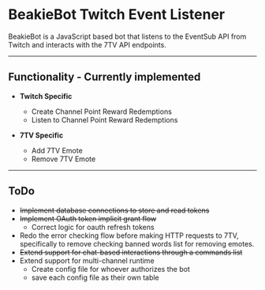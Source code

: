 # BeakieBot Twitch Event Listener

BeakieBot is a JavaScript based bot that listens to the EventSub API from Twitch and interacts with the 7TV API endpoints.

---
## Functionality - Currently implemented
- **Twitch Specific**
  - Create Channel Point Reward Redemptions
  - Listen to Channel Point Reward Redemptions

- **7TV Specific**
  - Add 7TV Emote
  - Remove 7TV Emote
---
## ToDo
- ~~Implement database connections to store and read tokens~~
- ~~Implement OAuth token implicit grant flow~~
  - Correct logic for oauth refresh tokens
- Redo the error checking flow before making HTTP requests to 7TV, specifically to remove checking banned words list for removing emotes.
- ~~Extend support for chat-based interactions through a commands list~~
- Extend support for multi-channel runtime
  - Create config file for whoever authorizes the bot
  - save each config file as their own table